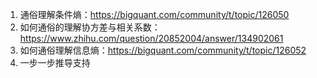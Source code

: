 1. 通俗理解条件熵：https://bigquant.com/community/t/topic/126050
2. 如何通俗的理解协方差与相关系数：https://www.zhihu.com/question/20852004/answer/134902061
3. 如何通俗理解信息熵：https://bigquant.com/community/t/topic/126052
4. 一步一步推导支持